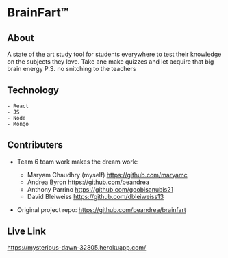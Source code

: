 # BrainFart™

## About
A state of the art study tool for students everywhere to test their knowledge on the subjects they love. 
Take ane make quizzes and let acquire that big brain energy
P.S. no snitching to the teachers

## Technology
    - React
    - JS
    - Node
    - Mongo

## Contributers
- Team 6 team work makes the dream work:
    - Maryam Chaudhry (myself) https://github.com/maryamc
    - Andrea Byron https://github.com/beandrea
    - Anthony Parrino https://github.com/goobisanubis21
    - David Bleiweiss https://github.com/dbleiweiss13

- Original project repo:
https://github.com/beandrea/brainfart

## Live Link
https://mysterious-dawn-32805.herokuapp.com/